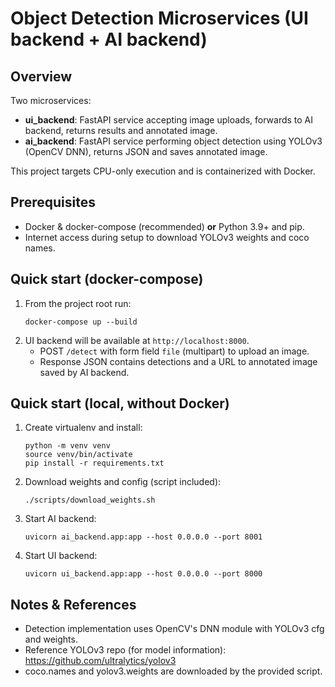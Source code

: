 # Object Detection Microservices (UI backend + AI backend)

## Overview
Two microservices:
- **ui_backend**: FastAPI service accepting image uploads, forwards to AI backend, returns results and annotated image.
- **ai_backend**: FastAPI service performing object detection using YOLOv3 (OpenCV DNN), returns JSON and saves annotated image.

This project targets CPU-only execution and is containerized with Docker.

## Prerequisites
- Docker & docker-compose (recommended) **or** Python 3.9+ and pip.
- Internet access during setup to download YOLOv3 weights and coco names.

## Quick start (docker-compose)
1. From the project root run:
   ```
   docker-compose up --build
   ```
2. UI backend will be available at `http://localhost:8000`.
   - POST `/detect` with form field `file` (multipart) to upload an image.
   - Response JSON contains detections and a URL to annotated image saved by AI backend.

## Quick start (local, without Docker)
1. Create virtualenv and install:
   ```
   python -m venv venv
   source venv/bin/activate
   pip install -r requirements.txt
   ```
2. Download weights and config (script included):
   ```
   ./scripts/download_weights.sh
   ```
3. Start AI backend:
   ```
   uvicorn ai_backend.app:app --host 0.0.0.0 --port 8001
   ```
4. Start UI backend:
   ```
   uvicorn ui_backend.app:app --host 0.0.0.0 --port 8000
   ```

## Notes & References
- Detection implementation uses OpenCV's DNN module with YOLOv3 cfg and weights.
- Reference YOLOv3 repo (for model information): https://github.com/ultralytics/yolov3
- coco.names and yolov3.weights are downloaded by the provided script.
